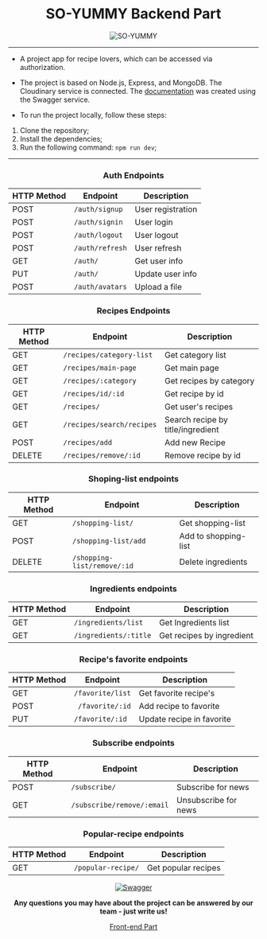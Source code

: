  <div align="center">

# SO-YUMMY Backend Part
![SO-YUMMY](https://res.cloudinary.com/dbcvume5y/image/upload/v1681084557/20230410025245_pc5btv.png)
</div>

---

- A project app for recipe lovers, which can be accessed via authorization.

- The project is based on Node.js, Express, and MongoDB. The Cloudinary service is connected. The [documentation](https://y-3wt8.onrender.com/api-docs/) was created using the Swagger service.

- To run the project locally, follow these steps:

1. Clone the repository;
2. Install the dependencies;
3. Run the following command: `npm run dev`;
----
<div align="center">

### Auth Endpoints

| HTTP Method | Endpoint         | Description       |
|-------------|------------------|-------------------|
| POST        | `/auth/signup`   | User registration |
| POST        | `/auth/signin`   | User login        |
| POST        | `/auth/logout`   | User logout       |
| POST        | `/auth/refresh`  | User refresh      |
| GET         | `/auth/`         | Get user info     |
| PUT         | `/auth/`         | Update user info  |
| POST        | `/auth/avatars`  | Upload a file     |


### Recipes Endpoints

| HTTP Method | Endpoint                  | Description                       |
|-------------|---------------------------| ----------------------------------|
| GET         | `/recipes/category-list`  | Get category list                 |
| GET         | `/recipes/main-page`      | Get main page                     |
| GET         | `/recipes/:category`      | Get recipes by category           |
| GET         | `/recipes/id/:id`         | Get recipe by id                  |
| GET         | `/recipes/`               | Get user's recipes                |
| GET         | `/recipes/search/recipes` | Search recipe by title/ingredient |
| POST        | `/recipes/add`            | Add new Recipe                    |
| DELETE      | `/recipes/remove/:id`     | Remove recipe by id               |

### Shoping-list endpoints      

| HTTP Method | Endpoint                    | Description          |
|-------------| ----------------------------| ---------------------|
| GET         | `/shopping-list/`           | Get shopping-list    |
| POST        | `/shopping-list/add`        | Add to shopping-list |
| DELETE      | `/shopping-list/remove/:id` | Delete ingredients   |

### Ingredients endpoints

| HTTP Method | Endpoint              | Description               |
|-------------|-----------------------| --------------------------|
| GET         | `/ingredients/list`   | Get Ingredients list      |
| GET         | `/ingredients/:title` | Get recipes by ingredient |

### Recipe's favorite endpoints

| HTTP Method | Endpoint         | Description               |
|-------------| -----------------| --------------------------|
| GET         | `/favorite/list` | Get favorite recipe's     |
| POST        | ` /favorite/:id` | Add recipe to favorite    |
| PUT         | `/favorite/:id`  | Update recipe in favorite |

### Subscribe endpoints

| HTTP Method | Endpoint                   | Description          |
|-------------|----------------------------|----------------------|
| POST        | `/subscribe/`              | Subscribe for news   |
| GET         | `/subscribe/remove/:email` | Unsubscribe for news |

### Popular-recipe endpoints

| HTTP Method | Endpoint           | Description         |
|-------------|--------------------|---------------------|
| GET         | `/popular-recipe/` | Get popular recipes |

[![Swagger](https://res.cloudinary.com/dbcvume5y/image/upload/v1681079866/2023-04-10_013619_zh7eij.jpg)](https://y-3wt8.onrender.com/api-docs/)

**Any questions you may have about the project can be answered by our team - just write us!**

[Front-end Part](https://github.com/AnnaTsepilova/yummy-app-front)

</div>